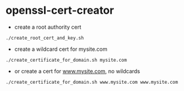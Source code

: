 # openssl-cert-creator

- create a root authority cert

`./create_root_cert_and_key.sh`

- create a wildcard cert for mysite.com

`./create_certificate_for_domain.sh mysite.com`

- or create a cert for www.mysite.com, no wildcards

`./create_certificate_for_domain.sh www.mysite.com www.mysite.com`
